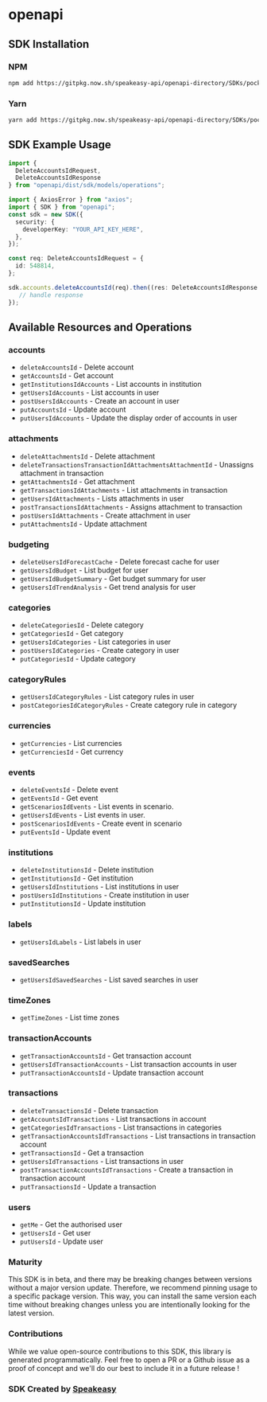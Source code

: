 # openapi

<!-- Start SDK Installation -->
## SDK Installation

### NPM

```bash
npm add https://gitpkg.now.sh/speakeasy-api/openapi-directory/SDKs/pocketsmith.com/2.0/typescript
```

### Yarn

```bash
yarn add https://gitpkg.now.sh/speakeasy-api/openapi-directory/SDKs/pocketsmith.com/2.0/typescript
```
<!-- End SDK Installation -->

## SDK Example Usage
<!-- Start SDK Example Usage -->
```typescript
import {
  DeleteAccountsIdRequest,
  DeleteAccountsIdResponse
} from "openapi/dist/sdk/models/operations";

import { AxiosError } from "axios";
import { SDK } from "openapi";
const sdk = new SDK({
  security: {
    developerKey: "YOUR_API_KEY_HERE",
  },
});

const req: DeleteAccountsIdRequest = {
  id: 548814,
};

sdk.accounts.deleteAccountsId(req).then((res: DeleteAccountsIdResponse | AxiosError) => {
   // handle response
});
```
<!-- End SDK Example Usage -->

<!-- Start SDK Available Operations -->
## Available Resources and Operations


### accounts

* `deleteAccountsId` - Delete account
* `getAccountsId` - Get account
* `getInstitutionsIdAccounts` - List accounts in institution
* `getUsersIdAccounts` - List accounts in user
* `postUsersIdAccounts` - Create an account in user
* `putAccountsId` - Update account
* `putUsersIdAccounts` - Update the display order of accounts in user

### attachments

* `deleteAttachmentsId` - Delete attachment
* `deleteTransactionsTransactionIdAttachmentsAttachmentId` - Unassigns attachment in transaction
* `getAttachmentsId` - Get attachment
* `getTransactionsIdAttachments` - List attachments in transaction
* `getUsersIdAttachments` - Lists attachments in user
* `postTransactionsIdAttachments` - Assigns attachment to transaction
* `postUsersIdAttachments` - Create attachment in user
* `putAttachmentsId` - Update attachment

### budgeting

* `deleteUsersIdForecastCache` - Delete forecast cache for user
* `getUsersIdBudget` - List budget for user
* `getUsersIdBudgetSummary` - Get budget summary for user
* `getUsersIdTrendAnalysis` - Get trend analysis for user

### categories

* `deleteCategoriesId` - Delete category
* `getCategoriesId` - Get category
* `getUsersIdCategories` - List categories in user
* `postUsersIdCategories` - Create category in user
* `putCategoriesId` - Update category

### categoryRules

* `getUsersIdCategoryRules` - List category rules in user
* `postCategoriesIdCategoryRules` - Create category rule in category

### currencies

* `getCurrencies` - List currencies
* `getCurrenciesId` - Get currency

### events

* `deleteEventsId` - Delete event
* `getEventsId` - Get event
* `getScenariosIdEvents` - List events in scenario.
* `getUsersIdEvents` - List events in user.
* `postScenariosIdEvents` - Create event in scenario
* `putEventsId` - Update event

### institutions

* `deleteInstitutionsId` - Delete institution
* `getInstitutionsId` - Get institution
* `getUsersIdInstitutions` - List institutions in user
* `postUsersIdInstitutions` - Create institution in user
* `putInstitutionsId` - Update institution

### labels

* `getUsersIdLabels` - List labels in user

### savedSearches

* `getUsersIdSavedSearches` - List saved searches in user

### timeZones

* `getTimeZones` - List time zones

### transactionAccounts

* `getTransactionAccountsId` - Get transaction account
* `getUsersIdTransactionAccounts` - List transaction accounts in user
* `putTransactionAccountsId` - Update transaction account

### transactions

* `deleteTransactionsId` - Delete transaction
* `getAccountsIdTransactions` - List transactions in account
* `getCategoriesIdTransactions` - List transactions in categories
* `getTransactionAccountsIdTransactions` - List transactions in transaction account
* `getTransactionsId` - Get a transaction
* `getUsersIdTransactions` - List transactions in user
* `postTransactionAccountsIdTransactions` - Create a transaction in transaction account
* `putTransactionsId` - Update a transaction

### users

* `getMe` - Get the authorised user
* `getUsersId` - Get user
* `putUsersId` - Update user
<!-- End SDK Available Operations -->

### Maturity

This SDK is in beta, and there may be breaking changes between versions without a major version update. Therefore, we recommend pinning usage
to a specific package version. This way, you can install the same version each time without breaking changes unless you are intentionally
looking for the latest version.

### Contributions

While we value open-source contributions to this SDK, this library is generated programmatically.
Feel free to open a PR or a Github issue as a proof of concept and we'll do our best to include it in a future release !

### SDK Created by [Speakeasy](https://docs.speakeasyapi.dev/docs/using-speakeasy/client-sdks)


